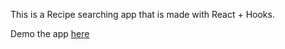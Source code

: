 This is a Recipe searching app that is made with React + Hooks.

Demo the app [here](https://quizzical-lumiere-f9335b.netlify.app)
